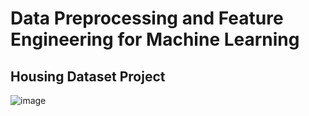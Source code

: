 # Data Preprocessing and Feature Engineering for Machine Learning 
## Housing Dataset Project



![image](https://github.com/user-attachments/assets/79b4dd3f-a7b8-4036-a48a-4dd19ea6aae1)
